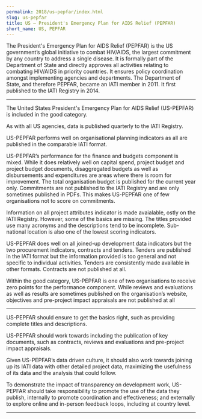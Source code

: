 ```yaml
---
permalink: 2018/us-pepfar/index.html
slug: us-pepfar
title: US – President's Emergency Plan for AIDS Relief (PEPFAR)
short_name: US, PEPFAR
---
```


The President's Emergency Plan for AIDS Relief (PEPFAR) is the US government’s global initiative to combat HIV/AIDS, the largest commitment by any country to address a single disease. It is formally part of the Department of State and directly approves all activities relating to combating HIV/AIDS in priority countries. It ensures policy coordination amongst implementing agencies and departments. The Department of State, and therefore PEPFAR, became an IATI member in 2011. It first published to the IATI Registry in 2014. 

---

The United States President's Emergency Plan for AIDS Relief (US-PEPFAR) is included in the good category.

As with all US agencies, data is published quarterly to the IATI Registry.

US-PEPFAR performs well on organisational planning indicators as all are published in the comparable IATI format. 

US-PEPFAR’s performance for the finance and budgets component is mixed. While it does relatively well on capital spend, project budget and project budget documents, disaggregated budgets as well as disbursements and expenditures are areas where there is room for improvement. The total organisation budget is published for the current year only. Commitments are not published to the IATI Registry and are only sometimes published in PDFs. This makes US-PEPFAR one of few organisations not to score on commitments. 

Information on all project attributes indicator is made avaialable, ostly on the IATI Registry. However, some of the basics are missing. The titles provided use many acronyms and the descriptions tend to be incomplete. Sub-national location is also one of the lowest scoring indicators. 

US-PEPFAR does well on all joined-up development data indicators but the two procurement indicators, contracts and tenders. Tenders are published in the IATI format but the information provided is too general and not specific to individual activities. Tenders are consistently made available in other formats. Contracts are not published at all. 

Within the good category, US-PEPFAR is one of two organisations to receive zero points for the performance component. While reviews and evaluations as well as results are sometimes published on the organisation’s website, objectives and pre-project impact appraisals are not published at all


---

 US-PEPFAR should ensure to get the basics right, such as providing complete titles and descriptions. 

US-PEPFAR should work towards including the publication of key documents, such as contracts, reviews and evaluations and pre-project impact appraisals. 

Given US-PEPFAR’s data driven culture, it should also work towards joining up its IATI data with other detailed project data, maximizing the usefulness of its data and the analysis that could follow.

To demonstrate the impact of transparency on development work, US-PEPFAR should take responsibility to promote the use of the data they publish, internally to promote coordination and effectiveness; and externally to explore online and in-person feedback loops, including at country level. 

---
